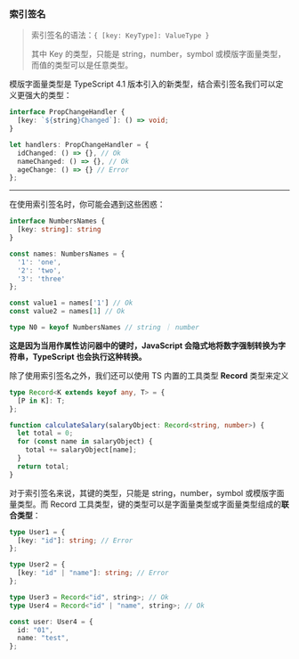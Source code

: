 ### 索引签名

>索引签名的语法：`{ [key: KeyType]: ValueType }`
>
>其中 Key 的类型，只能是 string，number，symbol 或模版字面量类型，而值的类型可以是任意类型。



模版字面量类型是 TypeScript 4.1 版本引入的新类型，结合索引签名我们可以定义更强大的类型：

```typescript
interface PropChangeHandler {
  [key: `${string}Changed`]: () => void;
}

let handlers: PropChangeHandler = {
  idChanged: () => {}, // Ok
  nameChanged: () => {}, // Ok
  ageChange: () => {} // Error
};
```

---

在使用索引签名时，你可能会遇到这些困惑：

```typescript
interface NumbersNames {
  [key: string]: string
}

const names: NumbersNames = {
  '1': 'one',
  '2': 'two',
  '3': 'three'
};

const value1 = names['1'] // Ok
const value2 = names[1] // Ok

type N0 = keyof NumbersNames // string ｜ number
```

**这是因为当用作属性访问器中的键时，JavaScript 会隐式地将数字强制转换为字符串，TypeScript 也会执行这种转换。**

除了使用索引签名之外，我们还可以使用 TS 内置的工具类型 **Record** 类型来定义

```typescript
type Record<K extends keyof any, T> = {
  [P in K]: T;
};

function calculateSalary(salaryObject: Record<string, number>) {
  let total = 0;
  for (const name in salaryObject) {
    total += salaryObject[name];
  }
  return total;
}
```

对于索引签名来说，其键的类型，只能是 string，number，symbol 或模版字面量类型。而 Record 工具类型，键的类型可以是字面量类型或字面量类型组成的**联合类型**：

```typescript
type User1 = {
  [key: "id"]: string; // Error
};

type User2 = {
  [key: "id" | "name"]: string; // Error
};

type User3 = Record<"id", string>; // Ok
type User4 = Record<"id" | "name", string>; // Ok

const user: User4 = {
  id: "01",
  name: "test",
};
```











